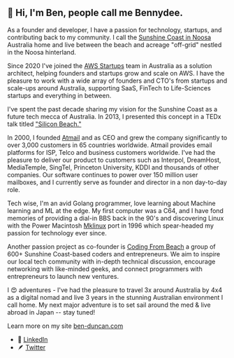 ## 👋 Hi, I'm Ben, people call me Bennydee.

As a founder and developer, I have a passion for technology, startups, and contributing back to my community. I call the [Sunshine Coast in Noosa](https://goo.gl/maps/ZK9ESJ8AznapQqox5) Australia home and live between the beach and acreage "off-grid" nestled in the Noosa hinterland.

Since 2020 I've joined the [AWS Startups](https://aws.amazon.com/startups/) team in Australia as a solution architect, helping founders and startups grow and scale on AWS. I have the pleasure to work with a wide array of founders and CTO's from startups and scale-ups around Australia, supporting SaaS, FinTech to Life-Sciences startups and everything in between.

I've spent the past decade sharing my vision for the Sunshine Coast as a future tech mecca of Australia. In 2013, I presented this concept in a TEDx talk titled ["Silicon Beach."](https://www.youtube.com/watch?v=vMQHSEmEAtc)

In 2000, I founded [Atmail](https://atmail.com/) and as CEO and grew the company significantly to over 3,000 customers in 65 countries worldwide. Atmail provides email platforms for ISP, Telco and business customers worldwide. I've had the pleasure to deliver our product to customers such as Interpol, DreamHost, MediaTemple, SingTel, Princeton University, KDDI and thousands of other companies. Our software continues to power over 150 million user mailboxes, and I currently serve as founder and director in a non day-to-day role.

Tech wise, I'm an avid Golang programmer, love learning about Machine learning and ML at the edge. My first computer was a C64, and I have fond memories of providing a dial-in BBS back in the 90's and discovering Linux with the Power Macintosh [Mklinux](https://en.wikipedia.org/wiki/MkLinux) port in 1996 which spear-headed my passion for technology ever since.

Another passion project as co-founder is [Coding From Beach](https://www.meetup.com/Coding-from-Beach/) a group of 600+ Sunshine Coast-based coders and entrepreneurs. We aim to inspire our local tech community with in-depth technical discussion, encourage networking with like-minded geeks, and connect programmers with entrepreneurs to launch new ventures.

I 😍 adventures - I've had the pleasure to travel 3x around Australia by 4x4 as a digital nomad and live 3 years in the stunning Australian environment I call home. My next major adventure is to set sail around the med & live abroad in Japan -- stay tuned!

Learn more on my site [ben-duncan.com](https://ben-duncan.com/)

- 🏢 [LinkedIn](https://au.linkedin.com/in/ben-duncan-61672225)
- 🪶 [Twitter](https://twitter.com/ben_colo)
